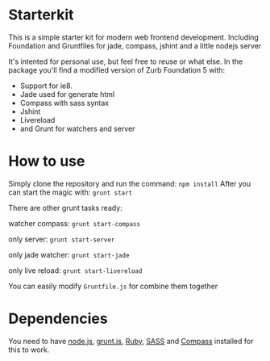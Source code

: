 Starterkit
==========

This is a simple starter kit for modern web frontend development. 
Including Foundation and Gruntfiles for jade, compass, jshint and a little nodejs server

 It's intented for personal use, but feel free to reuse or what else. 
 In the package you'll find a modified version of Zurb Foundation 5 with:
 * Support for ie8.
 * Jade used for generate html
 * Compass with sass syntax
 * Jshint 
 * Livereload
 * and Grunt for watchers and server

How to use
==========

Simply clone the repository and run the command: ```npm install```
After you can start the magic with: ```grunt start```

There are other grunt tasks ready:

watcher compass: ```grunt start-compass```

only server: ```grunt start-server```

only jade watcher: ```grunt start-jade```

only live reload: ```grunt start-livereload```

You can easily modify ```Gruntfile.js``` for combine them together


Dependencies
============
You need to have [node.js](http://nodejs.org), [grunt.js](https://github.com/cowboy/grunt), [Ruby](https://www.ruby-lang.org/), [SASS](http://sass-lang.com) and [Compass](http://compass-style.org) installed for this to work.

